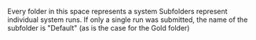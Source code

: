 Every folder in this space represents a system
Subfolders represent individual system runs.
If only a single run was submitted, the name of the subfolder is "Default" (as is the case for the Gold folder)
